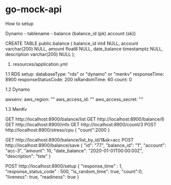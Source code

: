 # go-mock-api

How to setup

Dynamo - tablename - balance {balance_id (pk) account (sk)}

CREATE TABLE public.balance (
	balance_id int4 NULL,
	account varchar(200) NULL,
	amount float8 NULL,
	date_balance timestamptz NULL,
	description varchar(200) NULL
);

1) resources/application.yml

1.1 RDS 
setup:
  databaseType: "rds" or "dynamo" or "menkv"
  responseTime: 8900
  responseStatusCode: 200
  isRandomTime: 60
  count: 0

1.2 Dynamo

awsenv:
  aws_region: ""
  aws_access_id: ""
  aws_access_secret: ""

1.3 MenKv

GET http://localhost:8900/balance/list
GET http://localhost:8900/balance/6
GET http://localhost:8900/info
GET http://localhost:8900/count/3
POST http://localhost:8900/stress/cpu
    {
        "count":2000
    }

GET http://localhost:8900/balance/list_by_id/1&sk=acc
POST http://localhost:8900/balance/save
    {
        "id": "77",
        "balance_id": "1",
        "account": "acc-3",
        "amount": 10,
        "date_balance": "2020-01-01T00:00:00Z",
        "description": "tste"
    }

POST http://localhost:8900/setup
    {
        "response_time" : 1,
        "response_status_code" : 500,
        "is_random_time": true,
        "count":0,
        "liveness": true,
        "readiness": true
    }